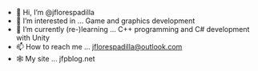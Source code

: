 - 👋 Hi, I’m @jflorespadilla
- 👀 I’m interested in ... Game and graphics development
- 🌱 I’m currently (re-)learning ... C++ programming and C# development with Unity
- 📫 How to reach me ... jflorespadilla@outlook.com
- 🕸 My site ... jfpblog.net

<!---
jflorespadilla/jflorespadilla is a ✨ special ✨ repository because its `README.md` (this file) appears on your GitHub profile.
You can click the Preview link to take a look at your changes.
--->
